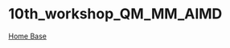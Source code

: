 # 10th_workshop_QM_MM_AIMD

[Home Base](https://docs.google.com/document/d/17DDRi0aIG63Wv-ieUxKjkHNu86L4qKHu38OpjVpuaqo/edit?usp=sharing)
